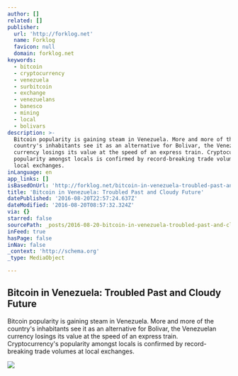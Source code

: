 ```yaml
---
author: []
related: []
publisher:
  url: 'http://forklog.net'
  name: Forklog
  favicon: null
  domain: forklog.net
keywords:
  - bitcoin
  - cryptocurrency
  - venezuela
  - surbitcoin
  - exchange
  - venezuelans
  - banesco
  - mining
  - local
  - bolivars
description: >-
  Bitcoin popularity is gaining steam in Venezuela. More and more of the
  country's inhabitants see it as an alternative for Bolivar, the Venezuelan
  currency losings its value at the speed of an express train. Cryptocurrency's
  popularity amongst locals is confirmed by record-breaking trade volumes at
  local exchanges.
inLanguage: en
app_links: []
isBasedOnUrl: 'http://forklog.net/bitcoin-in-venezuela-troubled-past-and-cloudy-future/'
title: 'Bitcoin in Venezuela: Troubled Past and Cloudy Future'
datePublished: '2016-08-20T22:57:24.637Z'
dateModified: '2016-08-20T08:57:32.324Z'
via: {}
starred: false
sourcePath: _posts/2016-08-20-bitcoin-in-venezuela-troubled-past-and-cloudy-future.md
inFeed: true
hasPage: false
inNav: false
_context: 'http://schema.org'
_type: MediaObject

---
```

<article style=""><h1>Bitcoin in Venezuela: Troubled Past and Cloudy Future</h1><p>Bitcoin popularity is gaining steam in Venezuela. More and more of the country's inhabitants see it as an alternative for Bolivar, the Venezuelan currency losings its value at the speed of an express train. Cryptocurrency's popularity amongst locals is confirmed by record-breaking trade volumes at local exchanges.</p><img src="http://forklog.com/wp-content/uploads/coin-dance-localbitcoins-VEF-volume-1.jpg" /></article>